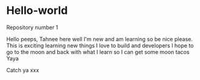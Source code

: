 # Hello-world
Repository number 1

Hello peeps,
Tahnee here well I'm new and am learning so be nice please.
This is exciting learning new things I love to build and developers I hope to go to the moon and back with what I learn so I can get some moon tacos Yaya 

Catch ya xxx
